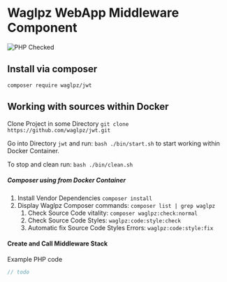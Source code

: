 Waglpz WebApp Middleware Component
================================

![PHP Checked](https://github.com/waglpz/jwt/workflows/PHP%20Composer/badge.svg)

Install via composer
--------------------

`composer require waglpz/jwt`

Working with sources within Docker
----------------------------------

Clone Project in some Directory `git clone https://github.com/waglpz/jwt.git` 

Go into Directory `jwt` and run: `bash ./bin/start.sh` to start working within Docker Container.

To stop and clean run: `bash ./bin/clean.sh`

##### Composer using from Docker Container
 1. Install Vendor Dependencies `composer install`
 2. Display Waglpz Composer commands: `composer list | grep waglpz`
    1. Check Source Code vitality: `composer waglpz:check:normal` 
    1. Check Source Code Styles: `waglpz:code:style:check`
    1. Automatic fix Source Code Styles Errors: `waglpz:code:style:fix`

#### Create and Call Middleware Stack

Example PHP code
```php
// todo
```
